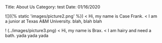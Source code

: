 Title: About Us
Category: test
Date: 01/16/2020

![]({% static 'images/picture2.png' %})
< Hi, my name is Case Frank.
< I am a junior at Texas A&M University.  blah, blah blah

! (../images/picture3.png)
< Hi, my name is Brax.
< I am hairy and need a bath. yada yada yada
